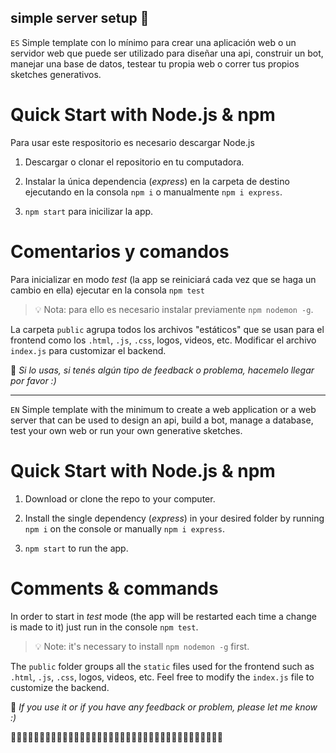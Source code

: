 ## simple server setup 💭

`ES`
Simple template con lo mínimo para crear una aplicación web o un servidor web que puede ser utilizado para diseñar una api, construir un bot, manejar una base de datos, testear tu propia web o correr tus propios sketches generativos.

# Quick Start with Node.js & npm

Para usar este respositorio es necesario descargar Node.js

1. Descargar o clonar el repositorio en tu computadora.

2. Instalar la única dependencia (*express*) en la carpeta de destino ejecutando en la consola `npm i` o manualmente `npm i express`.

3. `npm start` para inicilizar la app.

# Comentarios y comandos

Para inicializar en modo *test* (la app se reiniciará cada vez que se haga un cambio en ella) ejecutar en la consola `npm test` 
> 💡 Nota: para ello es necesario instalar previamente `npm nodemon -g`.

La carpeta `public` agrupa todos los archivos "estáticos" que se usan para el frontend como los `.html`, `.js`, `.css`, logos, videos, etc.
Modificar el archivo `index.js` para customizar el backend.

:wave: *Si lo usas, si tenés algún tipo de feedback o problema, hacemelo llegar por favor :)*

---


`EN`
Simple template with the minimum to create a web application or a web server that can be used to design an api, build a bot, manage a database, test your own web or run your own generative sketches.

# Quick Start with Node.js & npm

1. Download or clone the repo to your computer.

2. Install the single dependency (*express*) in your desired folder by running `npm i` on the console or manually `npm i express`.

3. `npm start` to run the app. 

# Comments & commands

In order to start in *test* mode (the app will be restarted each time a change is made to it) just run in the console `npm test`. 
> 💡 Note: it's necessary to install `npm nodemon -g` first.

The `public` folder groups all the `static` files used for the frontend such as `.html`, `.js`, `.css`, logos, videos, etc.
Feel free to modify the `index.js` file to customize the backend.

:wave: *If you use it or if you have any feedback or problem, please let me know :)*


:dizzy::dizzy::dizzy::dizzy::dizzy::dizzy::dizzy::dizzy::dizzy::dizzy::dizzy::dizzy::dizzy::dizzy::dizzy::dizzy::dizzy::dizzy::dizzy::dizzy::dizzy::dizzy::dizzy::dizzy::dizzy::dizzy::dizzy::dizzy::dizzy::dizzy::dizzy::dizzy::dizzy::dizzy::dizzy::dizzy::dizzy: